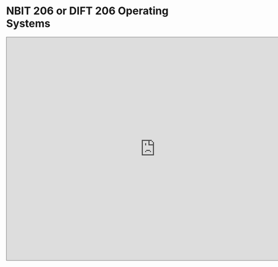 # NBIT 206 or DIFT 206 Operating Systems

<iframe src="https://calendar.google.com/calendar/embed?height=600&wkst=1&bgcolor=%23F09300&ctz=Etc%2FGMT&title=NBIT-DIFT206-2S23%20Notice%20Board&mode=WEEK&src=NTVhNzUxOTYyOGIwNTJlYjU3MGJhNjNkYWJmZDNjMDg5MDMwOTdiYWMwMWRjYmQ3OTI2OTY3MTQwNGFlNDQ4YkBncm91cC5jYWxlbmRhci5nb29nbGUuY29t&color=%23009688" style="border:solid 1px #777" width="800" height="600" frameborder="0" scrolling="no"></iframe>